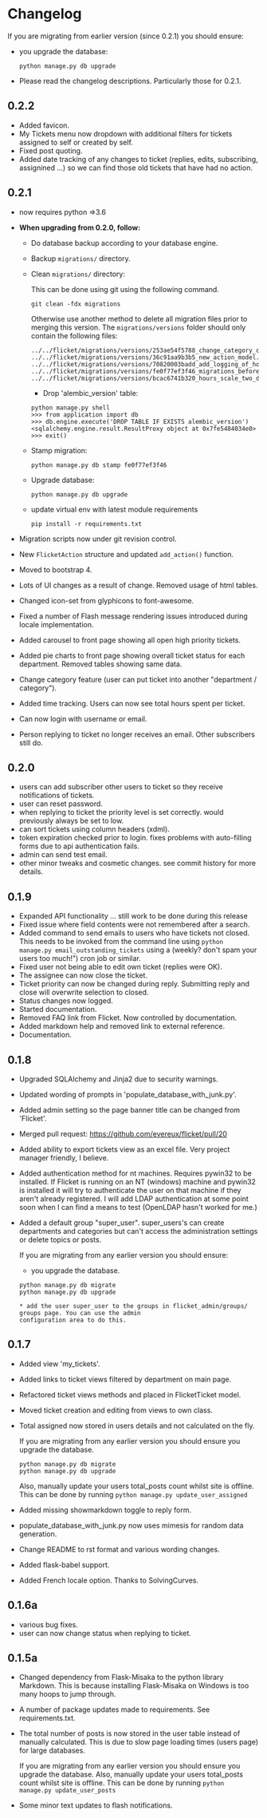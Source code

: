 # Changelog

If you are migrating from earlier version (since 0.2.1) you should ensure:

*   you upgrade the database:

    ```
    python manage.py db upgrade
    ```
    
*   Please read the changelog descriptions. Particularly those for 0.2.1.


## 0.2.2
* Added favicon.
* My Tickets menu now dropdown with additional filters for tickets assigned 
  to self or created by self.
* Fixed post quoting.
* Added date tracking of any changes to ticket (replies, edits, subscribing, assignined ...)
  so we can find those old tickets that have had no action.



## 0.2.1
*   now requires python =>3.6
*   **When upgrading from 0.2.0, follow:**

      * Do database backup according to your database engine.
      
      * Backup `migrations/` directory.
      
      * Clean `migrations/` directory:
       
        This can be done using git using the following command.

        ```
        git clean -fdx migrations
        ```
        
        Otherwise use another method to delete all migration files prior to merging this version. 
        The `migrations/versions` folder should only contain the following files:
        ```
        ../../flicket/migrations/versions/253ae54f5788_change_category_config_options.py
        ../../flicket/migrations/versions/36c91aa9b3b5_new_action_model.py
        ../../flicket/migrations/versions/70820003badd_add_logging_of_hours.py
        ../../flicket/migrations/versions/fe0f77ef3f46_migrations_before_source_code_control.py
        ../../flicket/migrations/versions/bcac6741b320_hours_scale_two_dp.py
        ```
           
        * Drop 'alembic_version' table:

        ```
        python manage.py shell
        >>> from application import db
        >>> db.engine.execute('DROP TABLE IF EXISTS alembic_version')
        <sqlalchemy.engine.result.ResultProxy object at 0x7fe5484034e0>
        >>> exit()
        ```

      * Stamp migration:

        ```
        python manage.py db stamp fe0f77ef3f46
        ```

      * Upgrade database:

        ```
        python manage.py db upgrade
        ```
        
      * update virtual env with latest module requirements
      
        ```
        pip install -r requirements.txt
        ```
      
      

*   Migration scripts now under git revision control.
*   New `FlicketAction` structure and updated `add_action()` function.
*   Moved to bootstrap 4.
*   Lots of UI changes as a result of change. Removed usage of html tables. 
*   Changed icon-set from glyphicons to font-awesome.
*   Fixed a number of Flash message rendering issues introduced during locale implementation.
*   Added carousel to front page showing all open high priority tickets.
*   Added pie charts to front page showing overall ticket status for each department. Removed tables showing same data.
*   Change category feature (user can put ticket into another "department / category").
*   Added time tracking. Users can now see total hours spent per ticket.
*   Can now login with username or email.
*   Person replying to ticket no longer receives an email. Other subscribers still do.


## 0.2.0
*   users can add subscriber other users to ticket so they receive notifications of tickets.
*   user can reset password.
*   when replying to ticket the priority level is set correctly. would previously always be set to low.
*   can sort tickets using column headers (xdml).
*   token expiration checked prior to login. fixes problems with auto-filling forms due to api authentication fails.
*   admin can send test email.
*   other minor tweaks and cosmetic changes. see commit history for more details.


## 0.1.9
*   Expanded API functionality ... still work to be done during this release
*   Fixed issue where field contents were not remembered after a search.
*   Added command to send emails to users who have tickets not closed. This needs to be invoked from the command line
    using `python manage.py email_outstanding_tickets` using a (weekly? don't spam your users too much!") cron job or 
    similar.
*   Fixed user not being able to edit own ticket (replies were OK).
*   The assignee can now close the ticket.
*   Ticket priority can now be changed during reply. Submitting reply and close will overwrite selection to closed.
*   Status changes now logged.
*   Started documentation.
*   Removed FAQ link from Flicket. Now controlled by documentation.
*   Added markdown help and removed link to external reference.
*   Documentation. 


## 0.1.8
*   Upgraded SQLAlchemy and Jinja2 due to security warnings.
*   Updated wording of prompts in 'populate_database_with_junk.py'.
*   Added admin setting so the page banner title can be changed from 'Flicket'.
*   Merged pull request: https://github.com/evereux/flicket/pull/20
*   Added ability to export tickets view as an excel file. Very project manager friendly, I believe.
*   Added authentication method for nt machines. Requires pywin32 to be installed.
    If Flicket is running on an NT (windows) machine and pywin32 is installed it will try to authenticate the user
    on that machine if they aren't already registered.
    I will add LDAP authentication at some point soon when I can find a means to test (OpenLDAP hasn't worked for me.)
*   Added a default group "super_user". super_users's can create departments and categories but can't access the 
    administration settings or delete topics or posts.

    If you are migrating from any earlier version you should ensure:
       * you upgrade the database. 
    ~~~
    python manage.py db migrate
    python manage.py db upgrade
    ~~~
    
        * add the user super_user to the groups in flicket_admin/groups/ groups page. You can use the admin 
        configuration area to do this.
    

## 0.1.7
*   Added view 'my_tickets'.
*   Added links to ticket views filtered by department on main page.
*   Refactored ticket views methods and placed in FlicketTicket model.
*   Moved ticket creation and editing from views to own class.
*   Total assigned now stored in users details and not calculated on the fly.

    If you are migrating from any earlier version you should ensure you upgrade
    the database. 
    ~~~
    python manage.py db migrate
    python manage.py db upgrade
    ~~~    
    
    Also, manually update your users total_posts count whilst site
    is offline. This can be done by running `python manage.py update_user_assigned`
*   Added missing showmarkdown toggle to reply form.
*   populate_database_with_junk.py now uses mimesis for random data generation.
*   Change README to rst format and various wording changes.
*   Added flask-babel support.
*   Added French locale option. Thanks to SolvingCurves.


## 0.1.6a
*   various bug fixes.
*   user can now change status when replying to ticket.

## 0.1.5a
*   Changed dependency from Flask-Misaka to the python library Markdown.
    This is because installing Flask-Misaka on Windows is too many hoops
    to jump through.

*   A number of package updates made to requirements. See requirements.txt.

*   The total number of posts is now stored in the user table instead of manually
    calculated. This is due to slow page loading times (users page) for large
    databases.
    
    If you are migrating from any earlier version you should ensure you upgrade
    the database. Also, manually update your users total_posts count whilst site
    is offline. This can be done by running `python manage.py update_user_posts`
    
 *  Some minor text updates to flash notifications.
